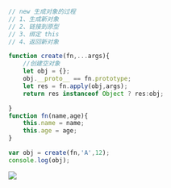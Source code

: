 ```javascript
// new 生成对象的过程
// 1、生成新对象
// 2、链接到原型
// 3、绑定 this
// 4、返回新对象

function create(fn,...args){
    //创建空对象
    let obj = {};
    obj.__proto__ == fn.prototype;
    let res = fn.apply(obj,args);
    return res instanceof Object ? res:obj;

}
function fn(name,age){
    this.name = name;
    this.age = age;
}

var obj = create(fn,'A',12);
console.log(obj);
```

![](https://img-blog.csdnimg.cn/2020060518040013.png)
